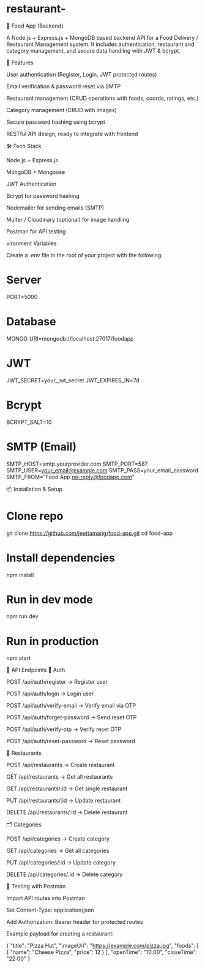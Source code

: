 # restaurant-

🍔 Food App (Backend)

A Node.js + Express.js + MongoDB based backend API for a Food Delivery / Restaurant Management system.
It includes authentication, restaurant and category management, and secure data handling with JWT & bcrypt.

🚀 Features

User authentication (Register, Login, JWT protected routes)

Email verification & password reset via SMTP

Restaurant management (CRUD operations with foods, coords, ratings, etc.)

Category management (CRUD with images)

Secure password hashing using bcrypt

RESTful API design, ready to integrate with frontend

🛠️ Tech Stack

Node.js + Express.js

MongoDB + Mongoose

JWT Authentication

Bcrypt for password hashing

Nodemailer for sending emails (SMTP)

Multer / Cloudinary (optional) for image handling

Postman for API testing

vironment Variables

Create a .env file in the root of your project with the following:

# Server

PORT=5000

# Database

MONGO_URI=mongodb://localhost:27017/foodapp

# JWT

JWT_SECRET=your_jwt_secret
JWT_EXPIRES_IN=7d

# Bcrypt

BCRYPT_SALT=10

# SMTP (Email)

SMTP_HOST=smtp.yourprovider.com
SMTP_PORT=587
SMTP_USER=your_email@example.com
SMTP_PASS=your_email_password
SMTP_FROM="Food App <no-reply@foodapp.com>"

📦 Installation & Setup

# Clone repo

git clone https://github.com/jeettamang/food-app.git
cd food-app

# Install dependencies

npm install

# Run in dev mode

npm run dev

# Run in production

npm start

📡 API Endpoints
🔑 Auth

POST /api/auth/register → Register user

POST /api/auth/login → Login user

POST /api/auth/verify-email → Verify email via OTP

POST /api/auth/forget-password → Send reset OTP

POST /api/auth/verify-otp → Verify reset OTP

POST /api/auth/reset-password → Reset password

🍴 Restaurants

POST /api/restaurants → Create restaurant

GET /api/restaurants → Get all restaurants

GET /api/restaurants/:id → Get single restaurant

PUT /api/restaurants/:id → Update restaurant

DELETE /api/restaurants/:id → Delete restaurant

🗂️ Categories

POST /api/categories → Create category

GET /api/categories → Get all categories

PUT /api/categories/:id → Update category

DELETE /api/categories/:id → Delete category

🧪 Testing with Postman

Import API routes into Postman

Set Content-Type: application/json

Add Authorization: Bearer <token> header for protected routes

Example payload for creating a restaurant:

{
"title": "Pizza Hut",
"imageUrl": "https://example.com/pizza.jpg",
"foods": [
{ "name": "Cheese Pizza", "price": 12 }
],
"openTime": "10:00",
"closeTime": "22:00"
}
